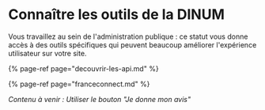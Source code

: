 # Connaître les outils de la DINUM

Vous travaillez au sein de l'administration publique : ce statut vous donne accès à des outils spécifiques qui peuvent beaucoup améliorer l'expérience utilisateur sur votre site. 

{% page-ref page="decouvrir-les-api.md" %}

{% page-ref page="franceconnect.md" %}



_Contenu à venir : Utiliser le bouton "Je donne mon avis"_


